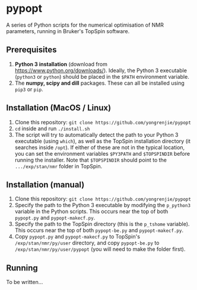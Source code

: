 # pypopt

A series of Python scripts for the numerical optimisation of NMR parameters, running in Bruker's TopSpin software.

## Prerequisites

1. **Python 3 installation** (download from https://www.python.org/downloads/). Ideally, the Python 3 executable (`python3` or `python`) should be placed in the `$PATH` environment variable.
2. The **numpy, scipy and dill** packages. These can all be installed using `pip3` or `pip`.

## Installation (MacOS / Linux)

1. Clone this repository: `git clone https://github.com/yongrenjie/pypopt`
2. `cd` inside and run `./install.sh`
3. The script will try to automatically detect the path to your Python 3 executable (using `which`), as well as the TopSpin installation directory (it searches inside `/opt`). If either of these are not in the typical location, you can set the environment variables `$PY3PATH` and `$TOPSPINDIR` before running the installer. Note that `$TOPSPINDIR` should point to the `.../exp/stan/nmr` folder in TopSpin.

## Installation (manual)

1. Clone this repository: `git clone https://github.com/yongrenjie/pypopt`
2. Specify the path to the Python 3 executable by modifying the `p_python3` variable in the Python scripts. This occurs near the top of both `pypopt.py` and `pypopt-makecf.py`.
3. Specify the path to the TopSpin directory (this is the `p_tshome` variable). This occurs near the top of both `pypopt-be.py` and `pypopt-makecf.py`.
4. Copy `pypopt.py` and `pypopt-makecf.py` to TopSpin's `/exp/stan/nmr/py/user` directory, and copy `pypopt-be.py` to `/exp/stan/nmr/py/user/pypopt` (you will need to make the folder first).

## Running

To be written...
